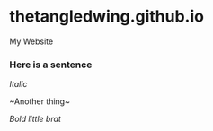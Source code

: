 # thetangledwing.github.io
My Website 


### Here is a sentence

_Italic_

~Another thing~

*Bold little brat*


